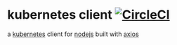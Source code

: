 # kubernetes client [![CircleCI](https://circleci.com/gh/possibilities/kubernetes-client.svg?style=svg)](https://circleci.com/gh/possibilities/kubernetes-client)

a [kubernetes](https://kubernetes.io) client for [nodejs](https://nodejs.org) built with [axios](https://github.com/axios/axios)
